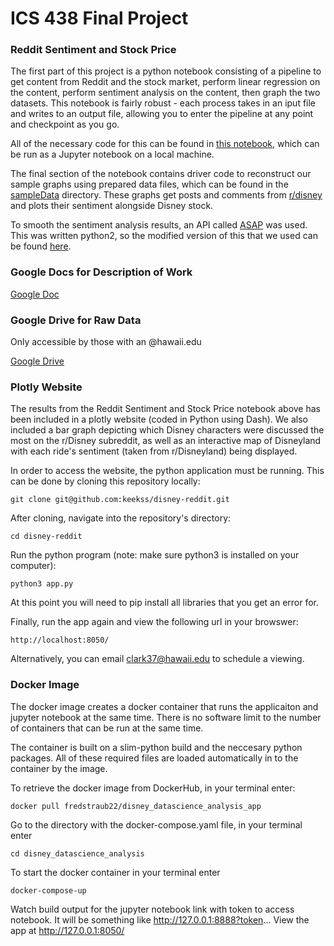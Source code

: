 # ICS 438 Final Project

### Reddit Sentiment and Stock Price

The first part of this project is a python notebook consisting of a pipeline to get content from Reddit and the stock market, perform linear regression on the content, perform sentiment 
analysis on the content, then graph the two datasets. This notebook is fairly robust - each process takes in an iput file and writes to an output 
file, allowing you to enter the pipeline at any point and checkpoint as you go. 

All of the necessary code for this can be found in [this notebook](https://github.com/keekss/disney-reddit), 
which can be run as a Jupyter notebook on a local machine.

The final section of the notebook contains driver code to reconstruct our sample graphs using prepared data files, which can be found in the 
[sampleData](https://github.com/keekss/disney-reddit/tree/master/sampleData) directory. These graphs get posts and comments from 
[r/disney](https://www.reddit.com/r/disney/) and plots their sentiment alongside Disney stock. 

To smooth the sentiment analysis results, an API called [ASAP](https://dawn.cs.stanford.edu/2017/08/07/asap/) was used. This was written python2, so 
the modified version of this that we used can be found [here](https://github.com/keekss/disney-reddit/blob/master/ASAP.ipynb). 

### Google Docs for Description of Work

[Google Doc](https://docs.google.com/document/d/1KjXD3TtvkG8EO8RG5Te5ZTCl0uc-ZWNRbF9h-VweEh4/edit)

### Google Drive for Raw Data

Only accessible by those with an @hawaii.edu

[Google Drive](https://drive.google.com/drive/folders/1jhhzseiX2Qi78ElHTuxlTIhRogJp4CAS?usp=sharing)

### Plotly Website

The results from the Reddit Sentiment and Stock Price notebook above has been included in a plotly website (coded in Python using Dash). We also included a bar graph depicting which Disney characters were discussed the most on the r/Disney subreddit, as well as an interactive map of Disneyland with each ride's sentiment (taken from r/Disneyland) being displayed. 

In order to access the website, the python application must be running. This can be done by cloning this repository locally: 

```
git clone git@github.com:keekss/disney-reddit.git
```

After cloning, navigate into the repository's directory:

```
cd disney-reddit
```

Run the python program (note: make sure python3 is installed on your computer):

```
python3 app.py
```

At this point you will need to pip install all libraries that you get an error for.

Finally, run the app again and view the following url in your browswer:

```
http://localhost:8050/
```

Alternatively, you can email <clark37@hawaii.edu> to schedule a viewing.

### Docker Image

The docker image creates a docker container that runs the applicaiton and jupyter notebook at the same time.  There is no software limit to the number of containers that can be run at the same time.  

The container is built on a slim-python build and the neccesary python packages.  All of these required files are loaded automatically in to the container by the image.

To retrieve the docker image from DockerHub, in your terminal enter:

```
docker pull fredstraub22/disney_datascience_analysis_app
```

Go to the directory with the docker-compose.yaml file, in your terminal enter

```
cd disney_datascience_analysis
```

To start the docker container in your terminal enter

```
docker-compose-up
```

Watch build output for the jupyter notebook link with token to access notebook.
It will be something like http://127.0.0.1:8888?token...
View the app at http://127.0.0.1:8050/

